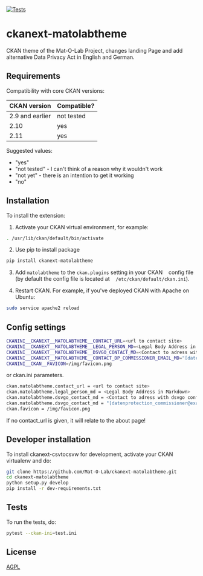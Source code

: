 [![Tests](https://github.com/Mat-O-Lab/ckanext-matolabtheme/actions/workflows/test.yml/badge.svg)](https://github.com/Mat-O-Lab/ckanext-matolabtheme/actions/workflows/test.yml)
# ckanext-matolabtheme

CKAN theme of the Mat-O-Lab Project, changes landing Page and add alternative Data Privacy Act in English and German.  

## Requirements

Compatibility with core CKAN versions:

| CKAN version    | Compatible?   |
| --------------- | ------------- |
| 2.9 and earlier | not tested    |
| 2.10            | yes           |
| 2.11            | yes           |

Suggested values:

* "yes"
* "not tested" - I can't think of a reason why it wouldn't work
* "not yet" - there is an intention to get it working
* "no"


## Installation

To install the extension:

1. Activate your CKAN virtual environment, for example:
```bash
. /usr/lib/ckan/default/bin/activate
```
2. Use pip to install package
```bash
pip install ckanext-matolabtheme
```
3. Add `matolabtheme` to the `ckan.plugins` setting in your CKAN
   config file (by default the config file is located at
   `/etc/ckan/default/ckan.ini`).

4. Restart CKAN. For example, if you've deployed CKAN with Apache on Ubuntu:
```bash
sudo service apache2 reload
```

## Config settings

```bash
CKANINI__CKANEXT__MATOLABTHEME__CONTACT_URL=<url to contact site>
CKANINI__CKANEXT__MATOLABTHEME__LEGAL_PERSON_MD=<Legal Body Address in Markdown>
CKANINI__CKANEXT__MATOLABTHEME__DSVGO_CONTACT_MD=<Contact to adress with dsvgo conflicts in markdown>
CKANINI__CKANEXT__MATOLABTHEME__CONTACT_DP_COMMISSIONER_EMAIL_MD="[datenprotection_commissioner@example.de](mailto:datenschutzbeauftragte@example.de?subject=dataprotection ${CKAN_HOST})"
CKANINI__CKAN__FAVICON=/img/favicon.png
```
or ckan.ini parameters.
```bash
ckan.matolabtheme.contact_url = <url to contact site>
ckan.matolabtheme.legal_person_md = <Legal Body Address in Markdown>
ckan.matolabtheme.dsvgo_contact_md = <Contact to adress with dsvgo conflicts in markdown>
ckan.matolabtheme.dsvgo_contact_md = "[datenprotection_commissioner@example.de](mailto:datenschutzbeauftragte@example.de?subject=dataprotection]"
ckan.favicon = /img/favicon.png
```
If no contact_url is given, it will relate to the about page!


## Developer installation

To install ckanext-csvtocsvw for development, activate your CKAN virtualenv and
do:
```bash
git clone https://github.com/Mat-O-Lab/ckanext-matolabtheme.git
cd ckanext-matolabtheme
python setup.py develop
pip install -r dev-requirements.txt
```

## Tests

To run the tests, do:
```bash
pytest --ckan-ini=test.ini
```

## License

[AGPL](https://www.gnu.org/licenses/agpl-3.0.en.html)

